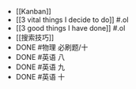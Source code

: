 - [[Kanban]]
- [[3 vital things I decide to do]] #.ol
- [[3 good things I have done]] #.ol
- [[搜索技巧]]
- DONE #物理 必刷题/十
- DONE #英语 八
- DONE #英语 九
- DONE #英语 十